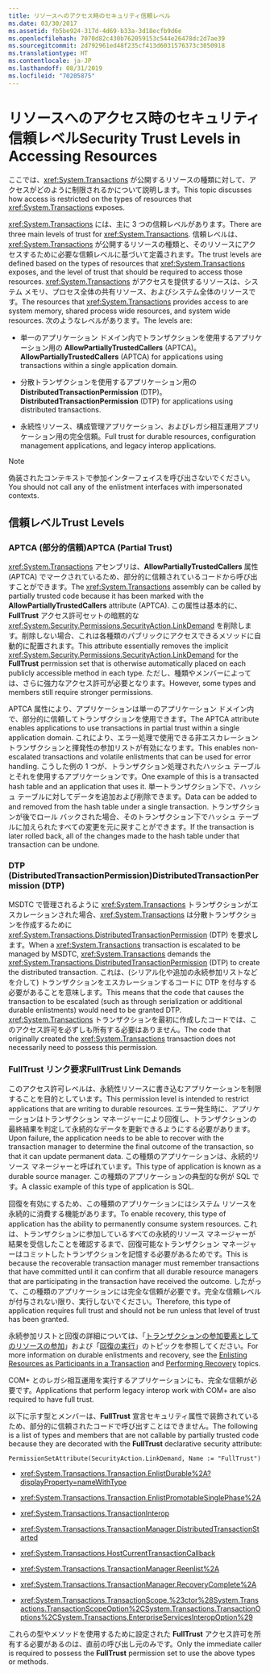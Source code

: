 ```yaml
---
title: リソースへのアクセス時のセキュリティ信頼レベル
ms.date: 03/30/2017
ms.assetid: fb5be924-317d-4d69-b33a-3d18ecfb9d6e
ms.openlocfilehash: 7070d82c430b762059153c544e26478dc2d7ae39
ms.sourcegitcommit: 2d792961ed48f235cf413d6031576373c3050918
ms.translationtype: HT
ms.contentlocale: ja-JP
ms.lasthandoff: 08/31/2019
ms.locfileid: "70205875"
---
```

# <a name="security-trust-levels-in-accessing-resources"></a><span data-ttu-id="47266-102">リソースへのアクセス時のセキュリティ信頼レベル</span><span class="sxs-lookup"><span data-stu-id="47266-102">Security Trust Levels in Accessing Resources</span></span>
<span data-ttu-id="47266-103">ここでは、<xref:System.Transactions> が公開するリソースの種類に対して、アクセスがどのように制限されるかについて説明します。</span><span class="sxs-lookup"><span data-stu-id="47266-103">This topic discusses how access is restricted on the types of resources that <xref:System.Transactions> exposes.</span></span>  
  
 <span data-ttu-id="47266-104"><xref:System.Transactions> には、主に 3 つの信頼レベルがあります。</span><span class="sxs-lookup"><span data-stu-id="47266-104">There are three main levels of trust for <xref:System.Transactions>.</span></span> <span data-ttu-id="47266-105">信頼レベルは、<xref:System.Transactions> が公開するリソースの種類と、そのリソースにアクセスするために必要な信頼レベルに基づいて定義されます。</span><span class="sxs-lookup"><span data-stu-id="47266-105">The trust levels are defined based on the types of resources that <xref:System.Transactions> exposes, and the level of trust that should be required to access those resources.</span></span> <span data-ttu-id="47266-106"><xref:System.Transactions> がアクセスを提供するリソースは、システム メモリ、プロセス全体の共有リソース、およびシステム全体のリソースです。</span><span class="sxs-lookup"><span data-stu-id="47266-106">The resources that <xref:System.Transactions> provides access to are system memory, shared process wide resources, and system wide resources.</span></span> <span data-ttu-id="47266-107">次のようなレベルがあります。</span><span class="sxs-lookup"><span data-stu-id="47266-107">The levels are:</span></span>  
  
- <span data-ttu-id="47266-108">単一のアプリケーション ドメイン内でトランザクションを使用するアプリケーション用の **AllowPartiallyTrustedCallers** (APTCA)。</span><span class="sxs-lookup"><span data-stu-id="47266-108">**AllowPartiallyTrustedCallers** (APTCA) for applications using transactions within a single application domain.</span></span>  
  
- <span data-ttu-id="47266-109">分散トランザクションを使用するアプリケーション用の **DistributedTransactionPermission** (DTP)。</span><span class="sxs-lookup"><span data-stu-id="47266-109">**DistributedTransactionPermission** (DTP) for applications using distributed transactions.</span></span>  
  
- <span data-ttu-id="47266-110">永続性リソース、構成管理アプリケーション、およびレガシ相互運用アプリケーション用の完全信頼。</span><span class="sxs-lookup"><span data-stu-id="47266-110">Full trust for durable resources, configuration management applications, and legacy interop applications.</span></span>  
  
> [!NOTE]
> <span data-ttu-id="47266-111">偽装されたコンテキストで参加インターフェイスを呼び出さないでください。</span><span class="sxs-lookup"><span data-stu-id="47266-111">You should not call any of the enlistment interfaces with impersonated contexts.</span></span>  
  
## <a name="trust-levels"></a><span data-ttu-id="47266-112">信頼レベル</span><span class="sxs-lookup"><span data-stu-id="47266-112">Trust Levels</span></span>  
  
### <a name="aptca-partial-trust"></a><span data-ttu-id="47266-113">APTCA (部分的信頼)</span><span class="sxs-lookup"><span data-stu-id="47266-113">APTCA (Partial Trust)</span></span>  
 <span data-ttu-id="47266-114"><xref:System.Transactions> アセンブリは、**AllowPartiallyTrustedCallers** 属性 (APTCA) でマークされているため、部分的に信頼されているコードから呼び出すことができます。</span><span class="sxs-lookup"><span data-stu-id="47266-114">The <xref:System.Transactions> assembly can be called by partially trusted code because it has been marked with the **AllowPartiallyTrustedCallers** attribute (APTCA).</span></span> <span data-ttu-id="47266-115">この属性は基本的に、**FullTrust** アクセス許可セットの暗黙的な <xref:System.Security.Permissions.SecurityAction.LinkDemand> を削除します。削除しない場合、これは各種類のパブリックにアクセスできるメソッドに自動的に配置されます。</span><span class="sxs-lookup"><span data-stu-id="47266-115">This attribute essentially removes the implicit <xref:System.Security.Permissions.SecurityAction.LinkDemand> for the **FullTrust** permission set that is otherwise automatically placed on each publicly accessible method in each type.</span></span> <span data-ttu-id="47266-116">ただし、種類やメンバーによっては、さらに強力なアクセス許可が必要となります。</span><span class="sxs-lookup"><span data-stu-id="47266-116">However, some types and members still require stronger permissions.</span></span>  
  
 <span data-ttu-id="47266-117">APTCA 属性により、アプリケーションは単一のアプリケーション ドメイン内で、部分的に信頼してトランザクションを使用できます。</span><span class="sxs-lookup"><span data-stu-id="47266-117">The APTCA attribute enables applications to use transactions in partial trust within a single application domain.</span></span> <span data-ttu-id="47266-118">これにより、エラー処理で使用できる非エスカレーション トランザクションと揮発性の参加リストが有効になります。</span><span class="sxs-lookup"><span data-stu-id="47266-118">This enables non-escalated transactions and volatile enlistments that can be used for error handling.</span></span> <span data-ttu-id="47266-119">こうした例の 1 つが、トランザクション処理されたハッシュ テーブルとそれを使用するアプリケーションです。</span><span class="sxs-lookup"><span data-stu-id="47266-119">One example of this is a transacted hash table and an application that uses it.</span></span> <span data-ttu-id="47266-120">単一トランザクション下で、ハッシュ テーブルに対してデータを追加および削除できます。</span><span class="sxs-lookup"><span data-stu-id="47266-120">Data can be added to and removed from the hash table under a single transaction.</span></span> <span data-ttu-id="47266-121">トランザクションが後でロール バックされた場合、そのトランザクション下でハッシュ テーブルに加えられたすべての変更を元に戻すことができます。</span><span class="sxs-lookup"><span data-stu-id="47266-121">If the transaction is later rolled back, all of the changes made to the hash table under that transaction can be undone.</span></span>  
  
### <a name="distributedtransactionpermission-dtp"></a><span data-ttu-id="47266-122">DTP (DistributedTransactionPermission)</span><span class="sxs-lookup"><span data-stu-id="47266-122">DistributedTransactionPermission (DTP)</span></span>  
 <span data-ttu-id="47266-123">MSDTC で管理されるように <xref:System.Transactions> トランザクションがエスカレーションされた場合、<xref:System.Transactions> は分散トランザクションを作成するために <xref:System.Transactions.DistributedTransactionPermission> (DTP) を要求します。</span><span class="sxs-lookup"><span data-stu-id="47266-123">When a <xref:System.Transactions> transaction is escalated to be managed by MSDTC, <xref:System.Transactions> demands the <xref:System.Transactions.DistributedTransactionPermission> (DTP) to create the distributed transaction.</span></span> <span data-ttu-id="47266-124">これは、(シリアル化や追加の永続参加リストなどを介して) トランザクションをエスカレーションするコードに DTP を付与する必要があることを意味します。</span><span class="sxs-lookup"><span data-stu-id="47266-124">This means that the code that causes the transaction to be escalated (such as through serialization or additional durable enlistments) would need to be granted DTP.</span></span> <span data-ttu-id="47266-125"><xref:System.Transactions> トランザクションを最初に作成したコードでは、このアクセス許可を必ずしも所有する必要はありません。</span><span class="sxs-lookup"><span data-stu-id="47266-125">The code that originally created the <xref:System.Transactions> transaction does not necessarily need to possess this permission.</span></span>  
  
### <a name="fulltrust-link-demands"></a><span data-ttu-id="47266-126">FullTrust リンク要求</span><span class="sxs-lookup"><span data-stu-id="47266-126">FullTrust Link Demands</span></span>  
 <span data-ttu-id="47266-127">このアクセス許可レベルは、永続性リソースに書き込むアプリケーションを制限することを目的としています。</span><span class="sxs-lookup"><span data-stu-id="47266-127">This permission level is intended to restrict applications that are writing to durable resources.</span></span> <span data-ttu-id="47266-128">エラー発生時に、アプリケーションはトランザクション マネージャーにより回復し、トランザクションの最終結果を判定して永続的なデータを更新できるようにする必要があります。</span><span class="sxs-lookup"><span data-stu-id="47266-128">Upon failure, the application needs to be able to recover with the transaction manager to determine the final outcome of the transaction, so that it can update permanent data.</span></span> <span data-ttu-id="47266-129">この種類のアプリケーションは、永続的リソース マネージャーと呼ばれています。</span><span class="sxs-lookup"><span data-stu-id="47266-129">This type of application is known as a durable source manager.</span></span> <span data-ttu-id="47266-130">この種類のアプリケーションの典型的な例が SQL です。</span><span class="sxs-lookup"><span data-stu-id="47266-130">A classic example of this type of application is SQL.</span></span>  
  
 <span data-ttu-id="47266-131">回復を有効にするため、この種類のアプリケーションにはシステム リソースを永続的に消費する機能があります。</span><span class="sxs-lookup"><span data-stu-id="47266-131">To enable recovery, this type of application has the ability to permanently consume system resources.</span></span> <span data-ttu-id="47266-132">これは、トランザクションに参加しているすべての永続的リソース マネージャーが結果を受信したことを確認するまで、回復可能なトランザクション マネージャーはコミットしたトランザクションを記憶する必要があるためです。</span><span class="sxs-lookup"><span data-stu-id="47266-132">This is because the recoverable transaction manager must remember transactions that have committed until it can confirm that all durable resource managers that are participating in the transaction have received the outcome.</span></span> <span data-ttu-id="47266-133">したがって、この種類のアプリケーションには完全な信頼が必要です。完全な信頼レベルが付与されない限り、実行しないでください。</span><span class="sxs-lookup"><span data-stu-id="47266-133">Therefore, this type of application requires full trust and should not be run unless that level of trust has been granted.</span></span>  
  
 <span data-ttu-id="47266-134">永続参加リストと回復の詳細については、「[トランザクションの参加要素としてのリソースの参加](enlisting-resources-as-participants-in-a-transaction.md)」および「[回復の実行](performing-recovery.md)」のトピックを参照してください。</span><span class="sxs-lookup"><span data-stu-id="47266-134">For more information on durable enlistments and recovery, see the [Enlisting Resources as Participants in a Transaction](enlisting-resources-as-participants-in-a-transaction.md) and [Performing Recovery](performing-recovery.md) topics.</span></span>  
  
 <span data-ttu-id="47266-135">COM+ とのレガシ相互運用を実行するアプリケーションにも、完全な信頼が必要です。</span><span class="sxs-lookup"><span data-stu-id="47266-135">Applications that perform legacy interop work with COM+ are also required to have full trust.</span></span>  
  
 <span data-ttu-id="47266-136">以下に示す型とメンバーは、**FullTrust** 宣言セキュリティ属性で装飾されているため、部分的に信頼されたコードで呼び出すことはできません。</span><span class="sxs-lookup"><span data-stu-id="47266-136">The following is a list of types and members that are not callable by partially trusted code because they are decorated with the **FullTrust** declarative security attribute:</span></span>  
  
 `PermissionSetAttribute(SecurityAction.LinkDemand, Name := "FullTrust")`  
  
- <xref:System.Transactions.Transaction.EnlistDurable%2A?displayProperty=nameWithType>  
  
- <xref:System.Transactions.Transaction.EnlistPromotableSinglePhase%2A>  
  
- <xref:System.Transactions.TransactionInterop>  
  
- <xref:System.Transactions.TransactionManager.DistributedTransactionStarted>  
  
- <xref:System.Transactions.HostCurrentTransactionCallback>  
  
- <xref:System.Transactions.TransactionManager.Reenlist%2A>  
  
- <xref:System.Transactions.TransactionManager.RecoveryComplete%2A>  
  
- <xref:System.Transactions.TransactionScope.%23ctor%28System.Transactions.TransactionScopeOption%2CSystem.Transactions.TransactionOptions%2CSystem.Transactions.EnterpriseServicesInteropOption%29>  
  
 <span data-ttu-id="47266-137">これらの型やメソッドを使用するために設定された **FullTrust** アクセス許可を所有する必要があるのは、直前の呼び出し元のみです。</span><span class="sxs-lookup"><span data-stu-id="47266-137">Only the immediate caller is required to possess the **FullTrust** permission set to use the above types or methods.</span></span>
